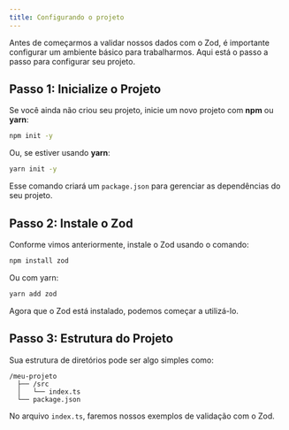 ```yaml
---
title: Configurando o projeto
---
```


Antes de começarmos a validar nossos dados com o Zod, é importante configurar um ambiente básico para trabalharmos. Aqui está o passo a passo para configurar seu projeto.

## Passo 1: Inicialize o Projeto

Se você ainda não criou seu projeto, inicie um novo projeto com **npm** ou **yarn**:

```bash
npm init -y
```

Ou, se estiver usando **yarn**:

```bash
yarn init -y
```

Esse comando criará um `package.json` para gerenciar as dependências do seu projeto.

## Passo 2: Instale o Zod

Conforme vimos anteriormente, instale o Zod usando o comando:

```bash
npm install zod
```

Ou com yarn:

```bash
yarn add zod
```

Agora que o Zod está instalado, podemos começar a utilizá-lo.

## Passo 3: Estrutura do Projeto

Sua estrutura de diretórios pode ser algo simples como:

```
/meu-projeto
  ├── /src
  │   └── index.ts
  └── package.json
```

No arquivo `index.ts`, faremos nossos exemplos de validação com o Zod.
